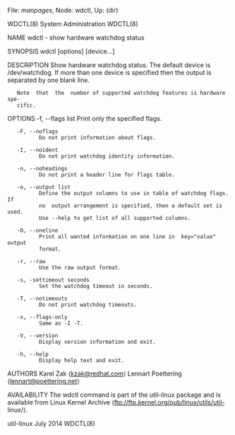 File: *manpages*,  Node: wdctl,  Up: (dir)

WDCTL(8)                     System Administration                    WDCTL(8)



NAME
       wdctl - show hardware watchdog status

SYNOPSIS
       wdctl [options] [device...]

DESCRIPTION
       Show  hardware  watchdog  status.  The default device is /dev/watchdog.
       If more than one device is specified then the output  is  separated  by
       one blank line.

       Note  that  the  number of supported watchdog features is hardware spe-
       cific.

OPTIONS
       -f, --flags list
              Print only the specified flags.

       -F, --noflags
              Do not print information about flags.

       -I, --noident
              Do not print watchdog identity information.

       -n, --noheadings
              Do not print a header line for flags table.

       -o, --output list
              Define the output columns to use in table of watchdog flags.  If
              no  output arrangement is specified, then a default set is used.
              Use --help to get list of all supported columns.

       -O, --oneline
              Print all wanted information on one line in  key="value"  output
              format.

       -r, --raw
              Use the raw output format.

       -s, -settimeout seconds
              Set the watchdog timeout in seconds.

       -T, --notimeouts
              Do not print watchdog timeouts.

       -x, --flags-only
              Same as -I -T.

       -V, --version
              Display version information and exit.

       -h, --help
              Display help text and exit.

AUTHORS
       Karel Zak ⟨kzak@redhat.com⟩
       Lennart Poettering ⟨lennart@poettering.net⟩

AVAILABILITY
       The  wdctl  command  is part of the util-linux package and is available
       from Linux Kernel  Archive  ⟨ftp://ftp.kernel.org/pub/linux/utils/util-
       linux/⟩.



util-linux                         July 2014                          WDCTL(8)

